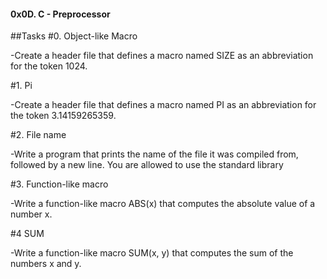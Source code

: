 #### 0x0D. C - Preprocessor
##Tasks
#0. Object-like Macro

-Create a header file that defines a macro named SIZE as an abbreviation for the token 1024.

#1. Pi

-Create a header file that defines a macro named PI as an abbreviation for the token 3.14159265359.

#2. File name

-Write a program that prints the name of the file it was compiled from, followed by a new line.
You are allowed to use the standard library

#3. Function-like macro

-Write a function-like macro ABS(x) that computes the absolute value of a number x.

#4 SUM

-Write a function-like macro SUM(x, y) that computes the sum of the numbers x and y.

